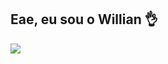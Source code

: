 ## Eae, eu sou o Willian 👌

<div style="width: 180px;">
<a href="https://github.com/Willian-Herbert">
  <img src="https://github-readme-stats.vercel.app/api?username=Willian-Herbert&show_icons=true&theme=radical" />
</a>
</div>
